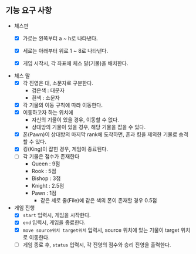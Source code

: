 ## 기능 요구 사항

- 체스판
    - [X] 가로는 왼쪽부터 a ~ h로 나타낸다.
    - [X] 세로는 아래부터 위로 1 ~ 8로 나타낸다.
    - [X] 게임 시작시, 각 좌표에 체스 말(기물)을 배치한다.


- 체스 말
    - [x] 각 진영은 대, 소문자로 구분한다.
        - 검은색 : 대문자
        - 흰색 : 소문자
    - [x] 각 기물의 이동 규칙에 따라 이동한다.
    - [x] 이동하고자 하는 위치에
        - 자신의 기물이 있을 경우, 이동할 수 없다.
        - 상대방의 기물이 있을 경우, 해당 기물을 잡을 수 있다.
    - [X] 폰(Pawn)이 상대방의 마지막 rank에 도착하면, 폰과 킹을 제외한 기물로 승격할 수 있다.
    - [X] 킹(King)이 잡힌 경우, 게임이 종료된다.
    - [ ] 각 기물은 점수가 존재한다
        - Queen : 9점
        - Rook : 5점
        - Bishop : 3점
        - Knight : 2.5점
        - Pawn : 1점
            - 같은 세로 줄(File)에 같은 색의 폰이 존재할 경우 0.5점

- 게임 진행
    - [x] `start` 입력시, 게임을 시작한다.
    - [x] `end` 입력시, 게임을 종료한다.
    - [X] `move source위치 target위치` 입력시, source 위치에 있는 기물이 target 위치로 이동한다.
    - [ ] 게임 종료 후, `status` 입력시, 각 진영의 점수와 승리 진영을 출력한다.

